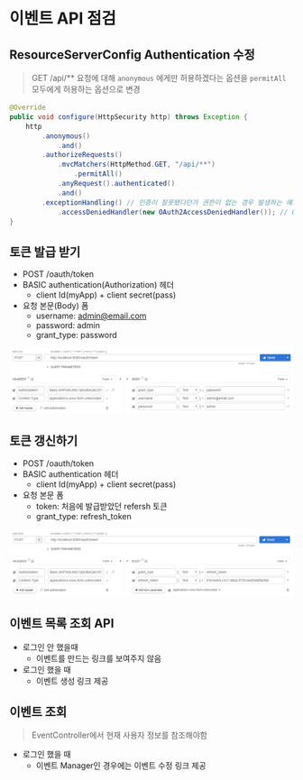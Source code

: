 # 이벤트 API 점검

## ResourceServerConfig Authentication 수정
> GET /api/** 요청에 대해 `anonymous` 에게만 허용하겠다는 옵션을 `permitAll` 모두에게 허용하는 옵션으로 변경  
```java
@Override
public void configure(HttpSecurity http) throws Exception {
    http
        .anonymous()
            .and()
        .authorizeRequests()
            .mvcMatchers(HttpMethod.GET, "/api/**")
                .permitAll()
            .anyRequest().authenticated()
            .and()
        .exceptionHandling() // 인증이 잘못됐다던가 권한이 없는 경우 발생하는 예외중에 접근권한이 없는 것은
            .accessDeniedHandler(new OAuth2AccessDeniedHandler()); // OAuth2AccessDeniedHandler 를 사용함 403으로 status 응답을 내보내줌
}
```

## 토큰 발급 받기
- POST /oauth/token
- BASIC authentication(Authorization) 헤더
  - client Id(myApp) + client secret(pass)
- 요청 본문(Body) 폼
  - username: admin@email.com
  - password: admin
  - grant_type: password
  
![oauth1](img/5-2.png)
  
## 토큰 갱신하기
- POST /oauth/token
- BASIC authentication 헤더
  - client Id(myApp) + client secret(pass)
- 요청 본문 폼
  - token: 처음에 발급받았던 refersh 토큰
  - grant_type: refresh_token

![oauth2](img/5-3.png)
  
## 이벤트 목록 조회 API
- 로그인 안 했을때
  - 이벤트를 만드는 링크를 보여주지 않음
- 로그인 했을 때
  - 이벤트 생성 링크 제공
 
## 이벤트 조회
> EventController에서 현재 사용자 정보를 참조해야함  
- 로그인 했을 때
  - 이벤트 Manager인 경우에는 이벤트 수정 링크 제공